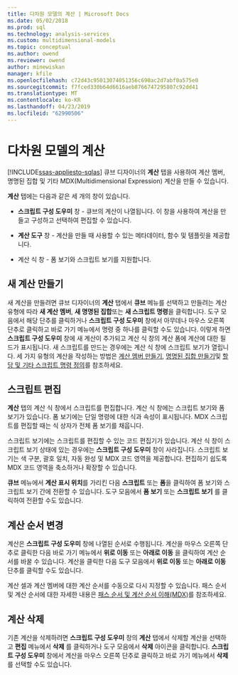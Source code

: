 ```yaml
---
title: 다차원 모델의 계산 | Microsoft Docs
ms.date: 05/02/2018
ms.prod: sql
ms.technology: analysis-services
ms.custom: multidimensional-models
ms.topic: conceptual
ms.author: owend
ms.reviewer: owend
author: minewiskan
manager: kfile
ms.openlocfilehash: c72d43c95013074051356c690ac2d7abf0a575e0
ms.sourcegitcommit: f7fced330b64d6616aeb8766747295807c92dd41
ms.translationtype: MT
ms.contentlocale: ko-KR
ms.lasthandoff: 04/23/2019
ms.locfileid: "62990506"
---
```

# <a name="calculations-in-multidimensional-models"></a>다차원 모델의 계산
[!INCLUDE[ssas-appliesto-sqlas](../../includes/ssas-appliesto-sqlas.md)]
  큐브 디자이너의 **계산** 탭을 사용하여 계산 멤버, 명명된 집합 및 기타 MDX(Multidimensional Expression) 계산을 만들 수 있습니다.  
  
 **계산** 탭에는 다음과 같은 세 개의 창이 있습니다.  
  
-   **스크립트 구성 도우미** 창 - 큐브의 계산이 나열됩니다. 이 창을 사용하여 계산을 만들고 구성하고 선택하여 편집할 수 있습니다.  
  
-   **계산 도구** 창 - 계산을 만들 때 사용할 수 있는 메타데이터, 함수 및 템플릿을 제공합니다.  
  
-   계산 식 창 - 폼 보기와 스크립트 보기를 지원합니다.  
  
  
## <a name="creating-a-new-calculation"></a>새 계산 만들기  
 새 계산을 만들려면 큐브 디자이너의 **계산** 탭에서 **큐브** 메뉴를 선택하고 만들려는 계산 유형에 따라 **새 계산 멤버**, **새 명명된 집합**또는 **새 스크립트 명령**을 클릭합니다. 도구 모음에서 해당 단추를 클릭하거나 **스크립트 구성 도우미** 창에서 아무데나 마우스 오른쪽 단추로 클릭하고 바로 가기 메뉴에서 명령 중 하나를 클릭할 수도 있습니다. 이렇게 하면 **스크립트 구성 도우미** 창에 새 계산이 추가되고 계산 식 창의 계산 폼에 계산에 대한 필드가 표시됩니다. 새 스크립트를 만드는 경우에는 계산 식 창에 스크립트 보기가 열립니다. 세 가지 유형의 계산을 작성하는 방법은 [계산 멤버 만들기](../../analysis-services/multidimensional-models/create-calculated-members.md), [명명된 집합 만들기](../../analysis-services/multidimensional-models/create-named-sets.md)및 [할당 및 기타 스크립트 명령 정의](../../analysis-services/multidimensional-models/define-assignments-and-other-script-commands.md)를 참조하세요.  
  
## <a name="editing-scripts"></a>스크립트 편집  
 **계산** 탭의 계산 식 창에서 스크립트를 편집합니다. 계산 식 창에는 스크립트 보기와 폼 보기가 있습니다. 폼 보기에는 단일 명령에 대한 식과 속성이 표시됩니다. MDX 스크립트를 편집할 때는 식 상자가 전체 폼 보기를 채웁니다.  
  
 스크립트 보기에는 스크립트를 편집할 수 있는 코드 편집기가 있습니다. 계산 식 창이 스크립트 보기 상태에 있는 경우에는 **스크립트 구성 도우미** 창이 사라집니다. 스크립트 보기는 색 구분, 괄호 일치, 자동 완성 및 MDX 코드 영역을 제공합니다. 편집하기 쉽도록 MDX 코드 영역을 축소하거나 확장할 수 있습니다.  
  
 **큐브** 메뉴에서 **계산 표시 위치**를 가리킨 다음 **스크립트** 또는 **폼**을 클릭하여 폼 보기와 스크립트 보기 간에 전환할 수 있습니다. 도구 모음에서 **폼 보기** 또는 **스크립트 보기** 를 클릭하여 전환할 수도 있습니다.  
  
## <a name="changing-solve-order"></a>계산 순서 변경  
 계산은 **스크립트 구성 도우미** 창에 나열된 순서로 수행됩니다. 계산을 마우스 오른쪽 단추로 클릭한 다음 바로 가기 메뉴에서 **위로 이동** 또는 **아래로 이동** 을 클릭하여 계산 순서를 바꿀 수 있습니다. 계산을 클릭한 다음 도구 모음에서 **위로 이동** 또는 **아래로 이동** 단추를 클릭할 수도 있습니다.  
  
 계산 셀과 계산 멤버에 대한 계산 순서를 수동으로 다시 지정할 수 있습니다. 패스 순서 및 계산 순서에 대한 자세한 내용은 [패스 순서 및 계산 순서 이해&#40;MDX&#41;](../../analysis-services/multidimensional-models/mdx/mdx-data-manipulation-understanding-pass-order-and-solve-order.md)를 참조하세요.  
  
## <a name="deleting-a-calculation"></a>계산 삭제  
 기존 계산을 삭제하려면 **스크립트 구성 도우미** 창의 **계산** 탭에서 삭제할 계산을 선택하고 **편집** 메뉴에서 **삭제** 를 클릭하거나 도구 모음에서 **삭제** 아이콘을 클릭합니다. **스크립트 구성 도우미** 창에서 계산을 마우스 오른쪽 단추로 클릭하고 바로 가기 메뉴에서 **삭제** 를 선택할 수도 있습니다.  
  
  
